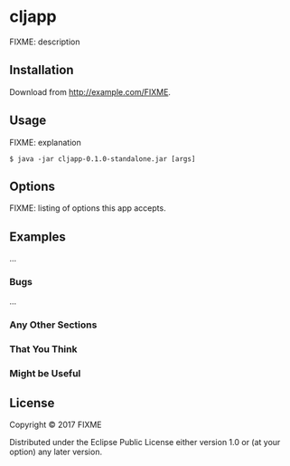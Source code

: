 # cljapp

FIXME: description

## Installation

Download from http://example.com/FIXME.

## Usage

FIXME: explanation

    $ java -jar cljapp-0.1.0-standalone.jar [args]

## Options

FIXME: listing of options this app accepts.

## Examples

...

### Bugs

...

### Any Other Sections
### That You Think
### Might be Useful

## License

Copyright © 2017 FIXME

Distributed under the Eclipse Public License either version 1.0 or (at
your option) any later version.
